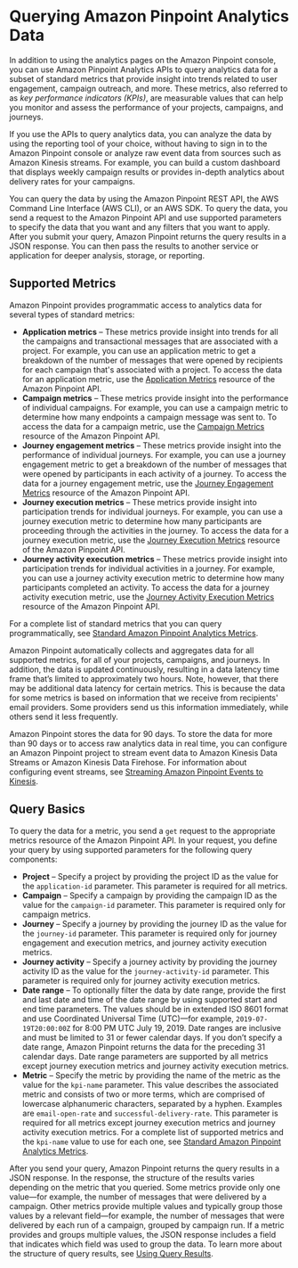 # Querying Amazon Pinpoint Analytics Data<a name="analytics"></a>

In addition to using the analytics pages on the Amazon Pinpoint console, you can use Amazon Pinpoint Analytics APIs to query analytics data for a subset of standard metrics that provide insight into trends related to user engagement, campaign outreach, and more\. These metrics, also referred to as *key performance indicators \(KPIs\)*, are measurable values that can help you monitor and assess the performance of your projects, campaigns, and journeys\.

If you use the APIs to query analytics data, you can analyze the data by using the reporting tool of your choice, without having to sign in to the Amazon Pinpoint console or analyze raw event data from sources such as Amazon Kinesis streams\. For example, you can build a custom dashboard that displays weekly campaign results or provides in\-depth analytics about delivery rates for your campaigns\.

You can query the data by using the Amazon Pinpoint REST API, the AWS Command Line Interface \(AWS CLI\), or an AWS SDK\. To query the data, you send a request to the Amazon Pinpoint API and use supported parameters to specify the data that you want and any filters that you want to apply\. After you submit your query, Amazon Pinpoint returns the query results in a JSON response\. You can then pass the results to another service or application for deeper analysis, storage, or reporting\.

## Supported Metrics<a name="analytics-supported-metrics"></a>

Amazon Pinpoint provides programmatic access to analytics data for several types of standard metrics:
+ **Application metrics** – These metrics provide insight into trends for all the campaigns and transactional messages that are associated with a project\. For example, you can use an application metric to get a breakdown of the number of messages that were opened by recipients for each campaign that's associated with a project\. To access the data for an application metric, use the [Application Metrics](https://docs.aws.amazon.com/pinpoint/latest/apireference/apps-application-id-kpis-daterange-kpi-name.html) resource of the Amazon Pinpoint API\.
+ **Campaign metrics** – These metrics provide insight into the performance of individual campaigns\. For example, you can use a campaign metric to determine how many endpoints a campaign message was sent to\. To access the data for a campaign metric, use the [Campaign Metrics](https://docs.aws.amazon.com/pinpoint/latest/apireference/apps-application-id-campaigns-campaign-id-kpis-daterange-kpi-name.html) resource of the Amazon Pinpoint API\.
+ **Journey engagement metrics** – These metrics provide insight into the performance of individual journeys\. For example, you can use a journey engagement metric to get a breakdown of the number of messages that were opened by participants in each activity of a journey\. To access the data for a journey engagement metric, use the [Journey Engagement Metrics](https://docs.aws.amazon.com/pinpoint/latest/apireference/apps-application-id-journeys-journey-id-kpis-daterange-kpi-name.html) resource of the Amazon Pinpoint API\.
+ **Journey execution metrics** – These metrics provide insight into participation trends for individual journeys\. For example, you can use a journey execution metric to determine how many participants are proceeding through the activities in the journey\. To access the data for a journey execution metric, use the [Journey Execution Metrics](https://docs.aws.amazon.com/pinpoint/latest/apireference/apps-application-id-journeys-journey-id-execution-metrics.html) resource of the Amazon Pinpoint API\.
+ **Journey activity execution metrics** – These metrics provide insight into participation trends for individual activities in a journey\. For example, you can use a journey activity execution metric to determine how many participants completed an activity\. To access the data for a journey activity execution metric, use the [Journey Activity Execution Metrics](https://docs.aws.amazon.com/pinpoint/latest/apireference/apps-application-id-journeys-journey-id-activities-journey-activity-id-execution-metrics.html) resource of the Amazon Pinpoint API\.

For a complete list of standard metrics that you can query programmatically, see [Standard Amazon Pinpoint Analytics Metrics](analytics-standard-metrics.md)\.

Amazon Pinpoint automatically collects and aggregates data for all supported metrics, for all of your projects, campaigns, and journeys\. In addition, the data is updated continuously, resulting in a data latency time frame that’s limited to approximately two hours\. Note, however, that there may be additional data latency for certain metrics\. This is because the data for some metrics is based on information that we receive from recipients' email providers\. Some providers send us this information immediately, while others send it less frequently\.

Amazon Pinpoint stores the data for 90 days\. To store the data for more than 90 days or to access raw analytics data in real time, you can configure an Amazon Pinpoint project to stream event data to Amazon Kinesis Data Streams or Amazon Kinesis Data Firehose\. For information about configuring event streams, see [Streaming Amazon Pinpoint Events to Kinesis](event-streams.md)\.

## Query Basics<a name="analytics-query-basics"></a>

To query the data for a metric, you send a `get` request to the appropriate metrics resource of the Amazon Pinpoint API\. In your request, you define your query by using supported parameters for the following query components:
+ **Project** – Specify a project by providing the project ID as the value for the `application-id` parameter\. This parameter is required for all metrics\.
+ **Campaign** – Specify a campaign by providing the campaign ID as the value for the `campaign-id` parameter\. This parameter is required only for campaign metrics\.
+ **Journey** – Specify a journey by providing the journey ID as the value for the `journey-id` parameter\. This parameter is required only for journey engagement and execution metrics, and journey activity execution metrics\.
+ **Journey activity** – Specify a journey activity by providing the journey activity ID as the value for the `journey-activity-id` parameter\. This parameter is required only for journey activity execution metrics\.
+ **Date range** – To optionally filter the data by date range, provide the first and last date and time of the date range by using supported start and end time parameters\. The values should be in extended ISO 8601 format and use Coordinated Universal Time \(UTC\)—for example, `2019-07-19T20:00:00Z` for 8:00 PM UTC July 19, 2019\. Date ranges are inclusive and must be limited to 31 or fewer calendar days\. If you don’t specify a date range, Amazon Pinpoint returns the data for the preceding 31 calendar days\. Date range parameters are supported by all metrics except journey execution metrics and journey activity execution metrics\.
+ **Metric** – Specify the metric by providing the name of the metric as the value for the `kpi-name` parameter\. This value describes the associated metric and consists of two or more terms, which are comprised of lowercase alphanumeric characters, separated by a hyphen\. Examples are `email-open-rate` and `successful-delivery-rate`\. This parameter is required for all metrics except journey execution metrics and journey activity execution metrics\. For a complete list of supported metrics and the `kpi-name` value to use for each one, see [Standard Amazon Pinpoint Analytics Metrics](analytics-standard-metrics.md)\.

After you send your query, Amazon Pinpoint returns the query results in a JSON response\. In the response, the structure of the results varies depending on the metric that you queried\. Some metrics provide only one value—for example, the number of messages that were delivered by a campaign\. Other metrics provide multiple values and typically group those values by a relevant field—for example, the number of messages that were delivered by each run of a campaign, grouped by campaign run\. If a metric provides and groups multiple values, the JSON response includes a field that indicates which field was used to group the data\. To learn more about the structure of query results, see [Using Query Results](analytics-query-results.md)\.